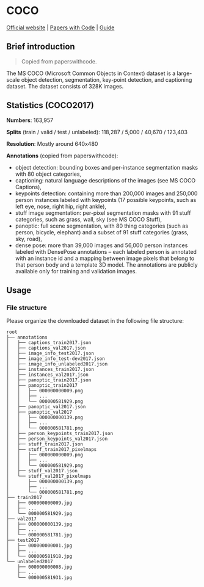 # COCO

[Official website](https://cocodataset.org) | [Papers with Code](https://paperswithcode.com/dataset/coco) | [Guide](https://www.v7labs.com/blog/coco-dataset-guide)

## Brief introduction

> Copied from paperswithcode.

The MS COCO (Microsoft Common Objects in Context) dataset is a large-scale object detection, segmentation, key-point detection, and captioning dataset. The dataset consists of 328K images.

## Statistics (COCO2017)

**Numbers**: 163,957

**Splits** (train / valid / test / unlabeled): 118,287 / 5,000 / 40,670 / 123,403

**Resolution**: Mostly around 640x480

**Annotations** (copied from paperswithcode):

 - object detection: bounding boxes and per-instance segmentation masks with 80 object categories,
 - captioning: natural language descriptions of the images (see MS COCO Captions),
 - keypoints detection: containing more than 200,000 images and 250,000 person instances labeled with keypoints (17 possible keypoints, such as left eye, nose, right hip, right ankle),
 - stuff image segmentation: per-pixel segmentation masks with 91 stuff categories, such as grass, wall, sky (see MS COCO Stuff),
 - panoptic: full scene segmentation, with 80 thing categories (such as person, bicycle, elephant) and a subset of 91 stuff categories (grass, sky, road),
 - dense pose: more than 39,000 images and 56,000 person instances labeled with DensePose annotations – each labeled person is annotated with an instance id and a mapping between image pixels that belong to that person body and a template 3D model. The annotations are publicly available only for training and validation images.

## Usage

### File structure

Please organize the downloaded dataset in the following file structure:

```text
root
├── annotations
│   ├── captions_train2017.json
│   ├── captions_val2017.json
│   ├── image_info_test2017.json
│   ├── image_info_test-dev2017.json
│   ├── image_info_unlabeled2017.json
│   ├── instances_train2017.json
│   ├── instances_val2017.json
│   ├── panoptic_train2017.json
│   ├── panoptic_train2017
│   │   ├── 000000000009.png
│   │   ├── ...
│   │   └── 000000581929.png
│   ├── panoptic_val2017.json
│   ├── panoptic_val2017
│   │   ├── 000000000139.png
│   │   ├── ...
│   │   └── 000000581781.png
│   ├── person_keypoints_train2017.json
│   ├── person_keypoints_val2017.json
│   ├── stuff_train2017.json
│   ├── stuff_train2017_pixelmaps
│   │   ├── 000000000009.png
│   │   ├── ...
│   │   └── 000000581929.png
│   ├── stuff_val2017.json
│   └── stuff_val2017_pixelmaps
│       ├── 000000000139.png
│       ├── ...
│       └── 000000581781.png
├── train2017
│   ├── 000000000009.jpg
│   ├── ...
│   └── 000000581929.jpg
├── val2017
│   ├── 000000000139.jpg
│   ├── ...
│   └── 000000581781.jpg
├── test2017
│   ├── 000000000001.jpg
│   ├── ...
│   └── 000000581918.jpg
└── unlabeled2017
    ├── 000000000008.jpg
    ├── ...
    └── 000000581931.jpg
```
